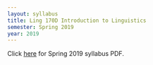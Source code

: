 ```yaml
---
layout: syllabus
title: Ling 170D Introduction to Linguistics
semester: Spring 2019
year: 2019
---
```


Click [here](/assets/pdfsyllabi/sp2019-ling170d.pdf) for Spring 2019 syllabus PDF.